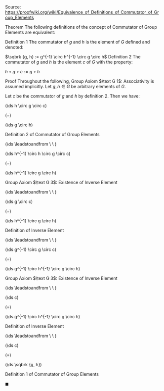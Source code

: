 # 

Source: https://proofwiki.org/wiki/Equivalence_of_Definitions_of_Commutator_of_Group_Elements



Theorem
The following definitions of the concept of Commutator of Group Elements are equivalent:

Definition $1$
The commutator of $g$ and $h$ is the element of $G$ defined and denoted:

$\sqbrk {g, h} := g^{-1} \circ h^{-1} \circ g \circ h$
Definition $2$
The commutator of $g$ and $h$ is the element $c$ of $G$ with the property:

$h \circ g \circ c := g \circ h$


Proof
Throughout the following, Group Axiom $\text G 1$: Associativity is assumed implicitly.
Let $g, h \in G$ be arbitrary elements of $G$.

Let $c$ be the commutator of $g$ and $h$ by definition $2$.
Then we have:














\(\ds h \circ g \circ c\)

\(=\)







\(\ds g \circ h\)





Definition 2 of Commutator of Group Elements








\(\ds \leadstoandfrom \ \ \)





\(\ds h^{-1} \circ h \circ g \circ c\)

\(=\)







\(\ds h^{-1} \circ g \circ h\)





Group Axiom $\text G 3$: Existence of Inverse Element








\(\ds \leadstoandfrom \ \ \)





\(\ds g \circ c\)

\(=\)







\(\ds h^{-1} \circ g \circ h\)





Definition of Inverse Element








\(\ds \leadstoandfrom \ \ \)





\(\ds g^{-1} \circ g \circ c\)

\(=\)







\(\ds g^{-1} \circ h^{-1} \circ g \circ h\)





Group Axiom $\text G 3$: Existence of Inverse Element








\(\ds \leadstoandfrom \ \ \)





\(\ds c\)

\(=\)







\(\ds g^{-1} \circ h^{-1} \circ g \circ h\)





Definition of Inverse Element








\(\ds \leadstoandfrom \ \ \)





\(\ds c\)

\(=\)







\(\ds \sqbrk {g, h}\)





Definition 1 of Commutator of Group Elements



$\blacksquare$





